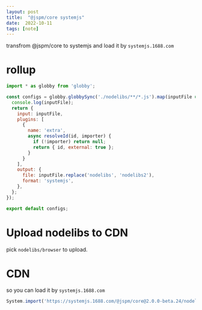 ```yaml
---
layout: post
title:  "@jspm/core systemjs"
date:  2022-10-11
tags: [note]
---
```


  transfrom @jspm/core to systemjs and load it by `systemjs.1688.com`

# rollup

```js
import * as globby from 'globby';

const configs = globby.globbySync('./nodelibs/**/*.js').map(inputFile => {
  console.log(inputFile);
  return {
    input: inputFile,
    plugins: [
      {
        name: 'extra',
        async resolveId(id, importer) {
          if (!importer) return null;
          return { id, external: true };
        }
      }
    ],
    output: {
      file: inputFile.replace('nodelibs', 'nodelibs2'),
      format: 'systemjs',
    },
  };
});

export default configs;
```

# Upload nodelibs to CDN

  pick `nodelibs/browser` to upload.

# CDN

  so you can load it by `systemjs.1688.com`

```js
System.import('https://systemjs.1688.com/@jspm/core@2.0.0-beta.24/nodelibs/browser/querystring.js');
```

